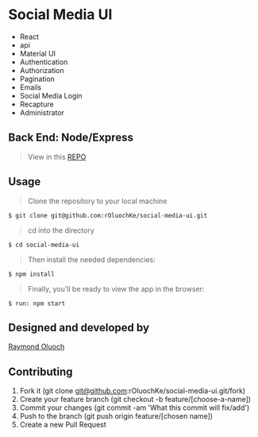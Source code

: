 # Social Media UI

- React
- api
- Material UI
- Authentication
- Authorization
- Pagination
- Emails
- Social Media Login
- Recapture
- Administrator

## Back End: Node/Express
> View in this [REPO](https://github.com/rOluochKe/social-media-api)

## Usage

> Clone the repository to your local machine

```
$ git clone git@github.com:rOluochKe/social-media-ui.git
```

> cd into the directory

```
$ cd social-media-ui
```

> Then install the needed dependencies:

```
$ npm install
```

> Finally, you'll be ready to view the app in the browser:

```
$ run: npm start
```

## Designed and developed by

[Raymond Oluoch](https://github.com/rOluochKe)

## Contributing

1. Fork it (git clone git@github.com:rOluochKe/social-media-ui.git/fork)
2. Create your feature branch (git checkout -b feature/[choose-a-name])
3. Commit your changes (git commit -am 'What this commit will fix/add')
4. Push to the branch (git push origin feature/[chosen name])
5. Create a new Pull Request